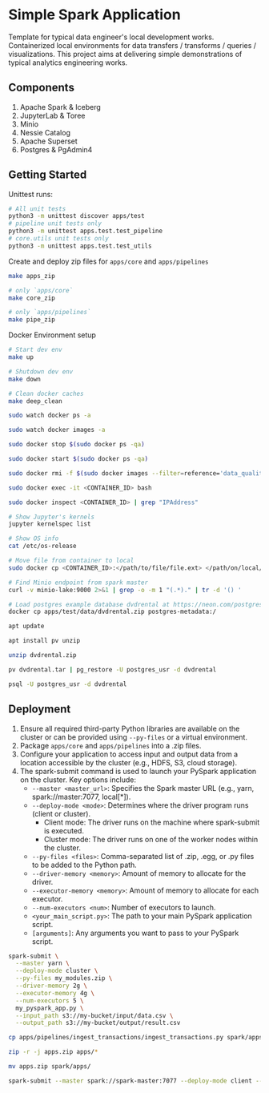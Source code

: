 # Simple Spark Application

Template for typical data engineer's local development works. Containerized local environments for data transfers / transforms / queries / visualizations. This project aims at delivering simple demonstrations of typical analytics engineering works.

## Components

1. Apache Spark & Iceberg
2. JupyterLab & Toree
3. Minio
4. Nessie Catalog
5. Apache Superset
6. Postgres & PgAdmin4

## Getting Started

Unittest runs:

```bash
# All unit tests
python3 -m unittest discover apps/test
# pipeline unit tests only
python3 -m unittest apps.test.test_pipeline
# core.utils unit tests only
python3 -m unittest apps.test.test_utils
```

Create and deploy zip files for `apps/core` and `apps/pipelines`

```bash
make apps_zip

# only `apps/core`
make core_zip

# only `apps/pipelines`
make pipe_zip
```

Docker Environment setup

```bash
# Start dev env
make up

# Shutdown dev env
make down

# Clean docker caches
make deep_clean

sudo watch docker ps -a

sudo watch docker images -a

sudo docker stop $(sudo docker ps -qa)

sudo docker start $(sudo docker ps -qa)

sudo docker rmi -f $(sudo docker images --filter=reference='data_quality_in_*' -qa)

sudo docker exec -it <CONTAINER_ID> bash

sudo docker inspect <CONTAINER_ID> | grep "IPAddress"

# Show Jupyter's kernels
jupyter kernelspec list

# Show OS info
cat /etc/os-release

# Move file from container to local
sudo docker cp <CONTAINER_ID>:</path/to/file/file.ext> </path/on/local/>

# Find Minio endpoint from spark master
curl -v minio-lake:9000 2>&1 | grep -o -m 1 "(.*)." | tr -d '() '

# Load postgres example database dvdrental at https://neon.com/postgresql/postgresql-getting-started/postgresql-sample-database
docker cp apps/test/data/dvdrental.zip postgres-metadata:/

apt update

apt install pv unzip

unzip dvdrental.zip

pv dvdrental.tar | pg_restore -U postgres_usr -d dvdrental

psql -U postgres_usr -d dvdrental
```

## Deployment

1. Ensure all required third-party Python libraries are available on the cluster or can be provided using `--py-files` or a virtual environment.
2. Package `apps/core` and `apps/pipelines` into a .zip files.
3. Configure your application to access input and output data from a location accessible by the cluster (e.g., HDFS, S3, cloud storage).
4. The spark-submit command is used to launch your PySpark application on the cluster. Key options include:
    + `--master <master_url>`: Specifies the Spark master URL (e.g., yarn, spark://master:7077, local[*]).
    + `--deploy-mode <mode>`: Determines where the driver program runs (client or cluster).
        + Client mode: The driver runs on the machine where spark-submit is executed.
        + Cluster mode: The driver runs on one of the worker nodes within the cluster.
    + `--py-files <files>`: Comma-separated list of .zip, .egg, or .py files to be added to the Python path.
    + `--driver-memory <memory>`: Amount of memory to allocate for the driver.
    + `--executor-memory <memory>`: Amount of memory to allocate for each executor.
    + `--num-executors <num>`: Number of executors to launch.
    + `<your_main_script.py>`: The path to your main PySpark application script.
    + `[arguments]`: Any arguments you want to pass to your PySpark script.

```bash
spark-submit \
  --master yarn \
  --deploy-mode cluster \
  --py-files my_modules.zip \
  --driver-memory 2g \
  --executor-memory 4g \
  --num-executors 5 \
  my_pyspark_app.py \
  --input_path s3://my-bucket/input/data.csv \
  --output_path s3://my-bucket/output/result.csv

cp apps/pipelines/ingest_transactions/ingest_transactions.py spark/apps/

zip -r -j apps.zip apps/*

mv apps.zip spark/apps/

spark-submit --master spark://spark-master:7077 --deploy-mode client --py-files artifact.whl main.py
```
